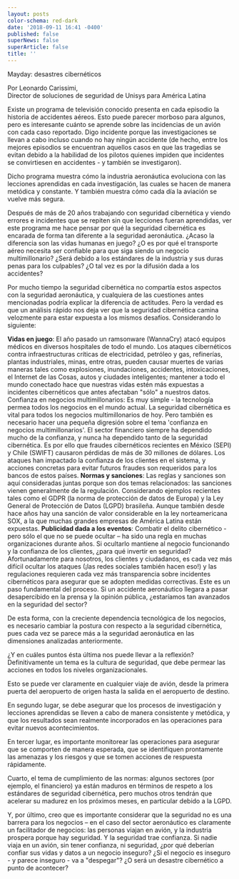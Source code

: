 ```yaml
---
layout: posts
color-schema: red-dark
date: '2018-09-11 16:41 -0400'
published: false
superNews: false
superArticle: false
title: ''
---
```

Mayday: desastres cibernéticos


Por Leonardo Carissimi,  
Director de soluciones de seguridad de Unisys para América Latina

Existe un programa de televisión conocido presenta en cada episodio la historia de accidentes aéreos. Esto puede parecer morboso para algunos, pero es interesante cuánto se aprende sobre las incidencias de un avión con cada caso reportado. Digo incidente porque las investigaciones se llevan a cabo incluso cuando no hay ningún accidente (de hecho, entre los mejores episodios se encuentran aquellos casos en que las tragedias se evitan debido a la habilidad de los pilotos quienes impiden que incidentes se convirtiesen en accidentes - y también se investigaron). 

Dicho programa muestra cómo la industria aeronáutica evoluciona con las lecciones aprendidas en cada investigación, las cuales se hacen de manera metódica y constante. Y también muestra cómo cada día la aviación se vuelve más segura.

Después de más de 20 años trabajando con seguridad cibernética y viendo errores e incidentes que se repiten sin que lecciones fueran aprendidas, ver este programa me hace pensar por qué la seguridad cibernética es encarada de forma tan diferente a la seguridad aeronáutica. ¿Acaso la diferencia son las vidas humanas en juego? ¿O es por qué el transporte aéreo necesita ser confiable para que siga siendo un negocio multimillonario? ¿Será debido a los estándares de la industria y sus duras penas para los culpables? ¿O tal vez es por la difusión dada a los accidentes?

Por mucho tiempo la seguridad cibernética no compartía estos aspectos con la seguridad aeronáutica, y cualquiera de las cuestiones antes mencionadas podría explicar la diferencia de actitudes. Pero la verdad es que un análisis rápido nos deja ver que la seguridad cibernética camina velozmente para estar expuesta a los mismos desafíos. Considerando lo siguiente:

**Vidas en juego**: El año pasado un ramsonware (WannaCry) atacó equipos médicos en diversos hospitales de todo el mundo. Los ataques cibernéticos contra infraestructuras críticas de electricidad, petróleo y gas, refinerías, plantas industriales, minas, entre otras, pueden causar muertes de varias maneras tales como explosiones, inundaciones, accidentes, intoxicaciones, el Internet de las Cosas, autos y ciudades inteligentes; mantener a todo el mundo conectado hace que nuestras vidas estén más expuestas a incidentes cibernéticos que antes afectaban "sólo" a nuestros datos.
Confianza en negocios multimillonarios: Es muy simple - la tecnología permea todos los negocios en el mundo actual. La seguridad cibernética es vital para todos los negocios multimillonarios de hoy. Pero también es necesario hacer una pequeña digresión sobre el tema 'confianza en negocios multimillonarios'. El sector financiero siempre ha dependido mucho de la confianza, y nunca ha dependido tanto de la seguridad cibernética. Es por ello que fraudes cibernéticos recientes en México (SEPI) y Chile (SWIFT) causaron pérdidas de más de 30 millones de dólares. Los ataques han impactado la confianza de los clientes en el sistema, y acciones concretas para evitar futuros fraudes son requeridos para los bancos de estos países.
**Normas y sanciones**: Las reglas y sanciones son aquí consideradas juntas porque son dos temas relacionados: las sanciones vienen generalmente de la regulación. Considerando ejemplos recientes tales como el GDPR (la norma de protección de datos de Europa) y la Ley General de Protección de Datos (LGPD) brasileña. Aunque también desde hace años hay una sanción de valor considerable en la ley norteamericana SOX, a la que muchas grandes empresas de América Latina están expuestas.
**Publicidad dada a los eventos**: Combatir el delito cibernético - pero sólo el que no se puede ocultar – ha sido una regla en muchas organizaciones durante años. Si ocultarlo mantiene al negocio funcionando y la confianza de los clientes, ¿para qué invertir en seguridad? Afortunadamente para nosotros, los clientes y ciudadanos, es cada vez más difícil ocultar los ataques (¡las redes sociales también hacen eso!) y las regulaciones requieren cada vez más transparencia sobre incidentes cibernéticos para asegurar que se adopten medidas correctivas. Este es un paso fundamental del proceso. Si un accidente aeronáutico llegara a pasar desapercibido en la prensa y la opinión pública, ¿estaríamos tan avanzados en la seguridad del sector?

De esta forma, con la creciente dependencia tecnológica de los negocios, es necesario cambiar la postura con respecto a la seguridad cibernética, pues cada vez se parece más a la seguridad aeronáutica en las dimensiones analizadas anteriormente.  

¿Y en cuáles puntos ésta última nos puede llevar a la reflexión? Definitivamente un tema es la cultura de seguridad, que debe permear las acciones en todos los niveles organizacionales. 

Esto se puede ver claramente en cualquier viaje de avión, desde la primera puerta del aeropuerto de origen hasta la salida en el aeropuerto de destino. 

En segundo lugar, se debe asegurar que los procesos de investigación y lecciones aprendidas se lleven a cabo de manera consistente y metódica, y que los resultados sean realmente incorporados en las operaciones para evitar nuevos acontecimientos. 

En tercer lugar, es importante monitorear las operaciones para asegurar que se comporten de manera esperada, que se identifiquen prontamente las amenazas y los riesgos y que se tomen acciones de respuesta rápidamente. 

Cuarto, el tema de cumplimiento de las normas: algunos sectores (por ejemplo, el financiero) ya están maduros en términos de respeto a los estándares de seguridad cibernética, pero muchos otros tendrán que acelerar su madurez en los próximos meses, en particular debido a la LGPD.

Y, por último, creo que es importante considerar que la seguridad no es una barrera para los negocios – en el caso del sector aeronáutico es claramente un facilitador de negocios: las personas viajan en avión, y la industria prospera porque hay seguridad. Y la seguridad trae confianza. Si nadie viaja en un avión, sin tener confianza, ni seguridad, ¿por qué deberían confiar sus vidas y datos a un negocio inseguro? ¿Si el negocio es inseguro - y parece inseguro - va a "despegar"? ¿O será un desastre cibernético a punto de acontecer?
